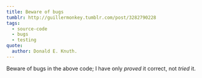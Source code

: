 ```yaml
---
title: Beware of bugs
tumblr: http://guillermonkey.tumblr.com/post/3282790228
tags:
  - source-code
  - bugs
  - testing
quote:
  author: Donald E. Knuth.
---
```


Beware of bugs in the above code; I have only *proved* it correct, not *tried* it.
